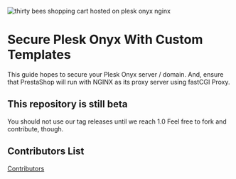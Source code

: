 ![thirty bees shopping cart hosted on plesk onyx nginx](img/thirt-bees-plesk.png?raw=true "thirty bees Shopping Cart Hosted on Plesk Onyx NGINX")
# Secure Plesk Onyx With Custom Templates
This guide hopes to secure your Plesk Onyx server / domain. And, ensure that PrestaShop will run with NGINX as its proxy server using fastCGI Proxy.

## This repository is still beta
You should not use our tag releases until we reach 1.0 Feel free to fork and contribute, though.

## Contributors List
[Contributors](CONTRIBUTORS.md)

